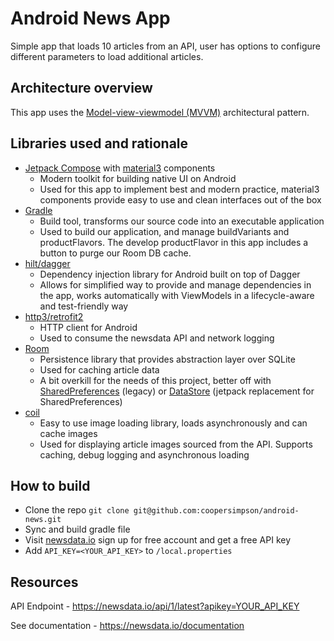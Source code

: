 # Android News App
Simple app that loads 10 articles from an API, user has options to configure different parameters to load additional articles.

## Architecture overview
This app uses the [Model-view-viewmodel (MVVM)](https://en.wikipedia.org/wiki/Model%E2%80%93view%E2%80%93viewmodel) architectural pattern.

## Libraries used and rationale
- [Jetpack Compose](https://developer.android.com/compose) with [material3](https://m3.material.io/develop/android/jetpack-compose) components
  - Modern toolkit for building native UI on Android
  - Used for this app to implement best and modern practice, material3 components provide easy to use and clean interfaces out of the box
- [Gradle](https://developer.android.com/build/gradle-build-overview)
  - Build tool, transforms our source code into an executable application
  - Used to build our application, and manage buildVariants and productFlavors. The develop productFlavor in this app includes a button to purge our Room DB cache. 
- [hilt/dagger](https://dagger.dev/hilt/)
  - Dependency injection library for Android built on top of Dagger
  - Allows for simplified way to provide and manage dependencies in the app, works automatically with ViewModels in a lifecycle-aware and test-friendly way
- [http3/retrofit2](https://square.github.io/retrofit/)
  - HTTP client for Android
  - Used to consume the newsdata API and network logging
- [Room](https://developer.android.com/training/data-storage/room)
  - Persistence library that provides abstraction layer over SQLite
  - Used for caching article data
  - A bit overkill for the needs of this project, better off with [SharedPreferences](https://developer.android.com/training/data-storage/shared-preferences) (legacy) or [DataStore](https://developer.android.com/topic/libraries/architecture/datastore) (jetpack replacement for SharedPreferences)
- [coil](https://coil-kt.github.io/coil/)
  - Easy to use image loading library, loads asynchronously and can cache images
  - Used for displaying article images sourced from the API. Supports caching, debug logging and asynchronous loading

## How to build
- Clone the repo `git clone git@github.com:coopersimpson/android-news.git`
- Sync and build gradle file
- Visit [newsdata.io](https://newsdata.io/) sign up for free account and get a free API key
- Add `API_KEY=<YOUR_API_KEY>` to `/local.properties`

## Resources
API Endpoint - https://newsdata.io/api/1/latest?apikey=YOUR_API_KEY

See documentation - https://newsdata.io/documentation